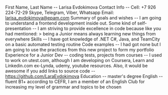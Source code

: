 First Name, Last Name -- Larisa Evdokimova
Contact Info -- Cell: +7 926 224-72-29 Skype, Telegram, Viber, Whatsapp Email: larisa_evdokimova@epam.com
Summary of goals and wishes -- I am going to understand a frontend development inside out. Some kind of self-presentation -- I am striving to provide excellence in code because like you had mentioned: > being a Junior means always learning new things from everywhere
Skills -- I have got knowledge of .NET C#, Java, and TeamCity on a basic automated testing routine
Code examples -- I had got none but I am going to use the practices from this new project to form my portfolio
Experience for a Junior Dev -- coding tests, projects from courses -- I used to work on utest.com, although I am developing on Coursera, Learn and Linkedin.com ex-Lynda, udemy, youtube resources. Also, it would be awesome if you add links to source code -- https://github.com/LaraEvdokimova
Education -- master's degree
English -- fluent B1+ according to CEFR, I am a member of an English Club for increasing my level of grammar and topics to be chosen
